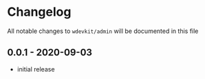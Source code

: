 # Changelog

All notable changes to `wdevkit/admin` will be documented in this file

## 0.0.1 - 2020-09-03

- initial release
